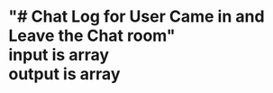 <h1 />"# Chat Log for User Came in and Leave the Chat room" 
<br>
input is array
<br>
output is array
